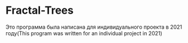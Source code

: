 # Fractal-Trees
Это программа была написана для индивидуального проекта в 2021 году(This program was written for an individual project in 2021)
